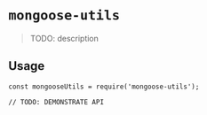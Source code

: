# `mongoose-utils`

> TODO: description

## Usage

```
const mongooseUtils = require('mongoose-utils');

// TODO: DEMONSTRATE API
```
